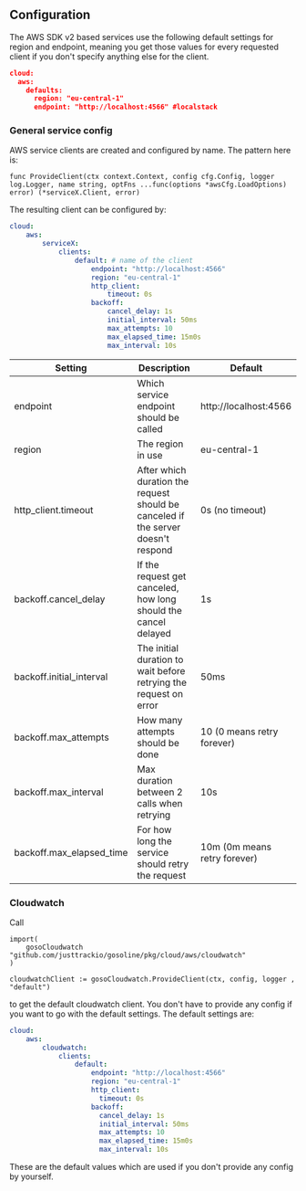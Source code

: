 ## Configuration
The AWS SDK v2 based services use the following default settings for region 
and endpoint, meaning you get those values for every requested client if you 
don't specify anything else for the client.
```json
cloud:
  aws:
    defaults:
      region: "eu-central-1"
      endpoint: "http://localhost:4566" #localstack
```

### General service config
AWS service clients are created and configured by name. The pattern here is:
```golang
func ProvideClient(ctx context.Context, config cfg.Config, logger log.Logger, name string, optFns ...func(options *awsCfg.LoadOptions) error) (*serviceX.Client, error) 
```
The resulting client can be configured by:
```yaml
cloud:
    aws:
        serviceX:
            clients:
                default: # name of the client
                    endpoint: "http://localhost:4566"
                    region: "eu-central-1"
                    http_client:
                        timeout: 0s
                    backoff:
                        cancel_delay: 1s
                        initial_interval: 50ms
                        max_attempts: 10
                        max_elapsed_time: 15m0s
                        max_interval: 10s 
```
| Setting                  | Description                                                                        | Default                       |
|--------------------------|------------------------------------------------------------------------------------|-------------------------------|
| endpoint                 | Which service endpoint should be called                                            | http://localhost:4566         |
| region                   | The region in use                                                                  | eu-central-1                  |
| http_client.timeout      | After which duration the request should be canceled  if the server doesn't respond | 0s (no timeout)               |
| backoff.cancel_delay     | If the request get canceled, how long should the cancel delayed                    | 1s                            |
| backoff.initial_interval | The initial duration to wait before retrying the request on error                  | 50ms                          |
| backoff.max_attempts     | How many attempts should be done                                                   | 10 (0 means retry forever)    |
| backoff.max_interval     | Max duration between 2 calls when retrying                                         | 10s                           |
| backoff.max_elapsed_time | For how long the service should retry the request                                  | 10m (0m means retry forever)  |

### Cloudwatch
Call 
```golang
import(
    gosoCloudwatch "github.com/justtrackio/gosoline/pkg/cloud/aws/cloudwatch"
)

cloudwatchClient := gosoCloudwatch.ProvideClient(ctx, config, logger , "default")
```
to get the default cloudwatch client. You don't have to provide any config 
if you want to go with the default settings. The default settings are:
```yaml
cloud:
    aws:
        cloudwatch:
            clients:
                default:
                    endpoint: "http://localhost:4566"
                    region: "eu-central-1"
                    http_client:
                      timeout: 0s
                    backoff:
                      cancel_delay: 1s
                      initial_interval: 50ms
                      max_attempts: 10
                      max_elapsed_time: 15m0s
                      max_interval: 10s 
```
These are the default values which are used if you don't provide any config by yourself. 
